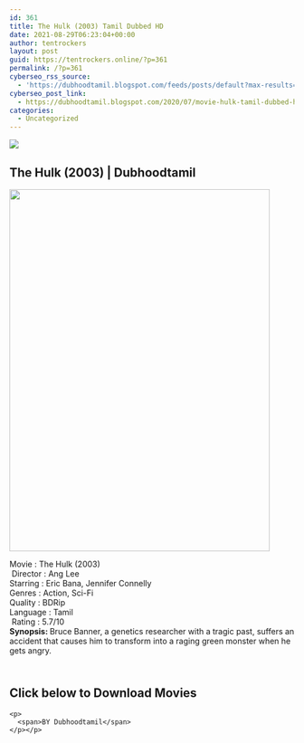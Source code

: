 ```yaml
---
id: 361
title: The Hulk (2003) Tamil Dubbed HD
date: 2021-08-29T06:23:04+00:00
author: tentrockers
layout: post
guid: https://tentrockers.online/?p=361
permalink: /?p=361
cyberseo_rss_source:
  - 'https://dubhoodtamil.blogspot.com/feeds/posts/default?max-results=150&start-index=151'
cyberseo_post_link:
  - https://dubhoodtamil.blogspot.com/2020/07/movie-hulk-tamil-dubbed-hd.html
categories:
  - Uncategorized
---
```

<div class="media_block">
  <img src="https://1.bp.blogspot.com/-iLSSdZpA9TA/XwVzLdCnM0I/AAAAAAAAA6o/k4jKZu75hwUZphW2PeTe24Bf2ibZw3RwQCLcBGAsYHQ/s72-c/images%2B%25286%2529.jpeg" class="media_thumbnail" />
</div>

<div dir="ltr" trbidi="on" readability="7.4814814814815">
  <h2>
    <span>The Hulk (2003) | Dubhoodtamil</span>
  </h2>
  
  <div class="separator">
    <a href="https://1.bp.blogspot.com/-iLSSdZpA9TA/XwVzLdCnM0I/AAAAAAAAA6o/k4jKZu75hwUZphW2PeTe24Bf2ibZw3RwQCLcBGAsYHQ/s1600/images%2B%25286%2529.jpeg" imageanchor="1"><img loading="lazy" border="0" data-original-height="653" data-original-width="470" height="640" src="https://1.bp.blogspot.com/-iLSSdZpA9TA/XwVzLdCnM0I/AAAAAAAAA6o/k4jKZu75hwUZphW2PeTe24Bf2ibZw3RwQCLcBGAsYHQ/s640/images%2B%25286%2529.jpeg" width="460" /></a>
  </div>
  
  <p>
    Movie<span> </span>:<span> </span>The Hulk (2003)<br />&nbsp;Director<span> </span>:<span> </span>Ang Lee<br />Starring<span> </span>:<span> </span>Eric Bana, Jennifer Connelly<br />Genres<span> </span>:<span> </span>Action, Sci-Fi<br /><span>Quality</span><span> </span><span>:</span><span> </span><span>BDRip&nbsp;</span><br />Language<span> </span>: Tamil <span> </span><br />&nbsp;Rating<span> </span>:<span> </span>5.7/10<br /><b>Synopsis: </b><span>Bruce Banner, a genetics researcher with a tragic past, suffers an accident that causes him to transform into a raging green monster when he gets angry.</span>
  </p>
  
  <div>
    <h2>
      <b><br /></b><span><b>Click below to Download Movies</b></span>
    </h2>
    
    <p>
      <span>BY Dubhoodtamil</span>
    </p></p>
  </div>
</div>